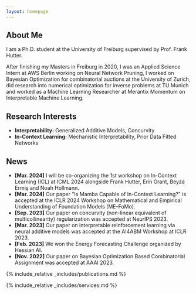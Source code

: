 ```yaml
---
layout: homepage
---
```


## About Me

I am a Ph.D. student at the University of Freiburg supervised by Prof. Frank Hutter. 

After finishing my Masters in Freiburg in 2020, I was an Applied Science Intern at AWS Berlin working on Neural Network Pruning, I worked on Bayesian Optimization for combinatorial auctions at the University of Zurich, did research into numerical optimization for inverse problems at TU Munich and worked as a Machine Learning Researcher at Merantix Momentum on Interpretable Machine Learning.

## Research Interests

- **Interpretability:** Generalized Additive Models, Concurvity
- **In-Context Learning:** Mechanistic Interpretability, Prior Data Fitted Networks

## News
- **[Mar. 2024]** I will be co-organizing the 1st workshop on In-Context Learning (ICL) at ICML 2024 alongside Frank Hutter, Erin Grant, Beyza Ermiş and Noah Hollmann.
- **[Mar. 2024]** Our paper "Is Mamba Capable of In-Context Learning?" is accepted at the ICLR 2024 Workshop on Mathematical and Empirical Understanding of Foundation Models (ME-FoMo).
- **[Sep. 2023]** Our paper on concurvity (non-linear equivalent of multicollinearity) regularization was accepted at NeurIPS 2023.
- **[Mar. 2023]** Our paper on interpretable reinforcement learning via neural additive models was accepted at the AI4ABM Workshop at ICLR 2023.
- **[Feb. 2023]** We won the Energy Forecasting Challenge organized by Hessian AI.
- **[Nov. 2022]** Our paper on Bayesian Optimization Based Combinatorial Assignment was accepted at AAAI 2023.

{% include_relative _includes/publications.md %}

{% include_relative _includes/services.md %}
